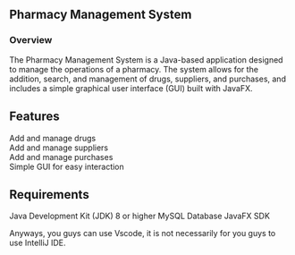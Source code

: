 
## Pharmacy Management System

### Overview
The Pharmacy Management System is a Java-based application designed to manage the operations of a pharmacy. The system allows for the addition, search, and management of drugs, suppliers, and purchases, and includes a simple graphical user interface (GUI) built with JavaFX.

## Features
Add and manage drugs<br>
Add and manage suppliers<br>
Add and manage purchases<br>
Simple GUI for easy interaction

## Requirements
Java Development Kit (JDK) 8 or higher
MySQL Database
JavaFX SDK

Anyways, you guys can use Vscode, it is not necessarily for you guys to use IntelliJ IDE.
